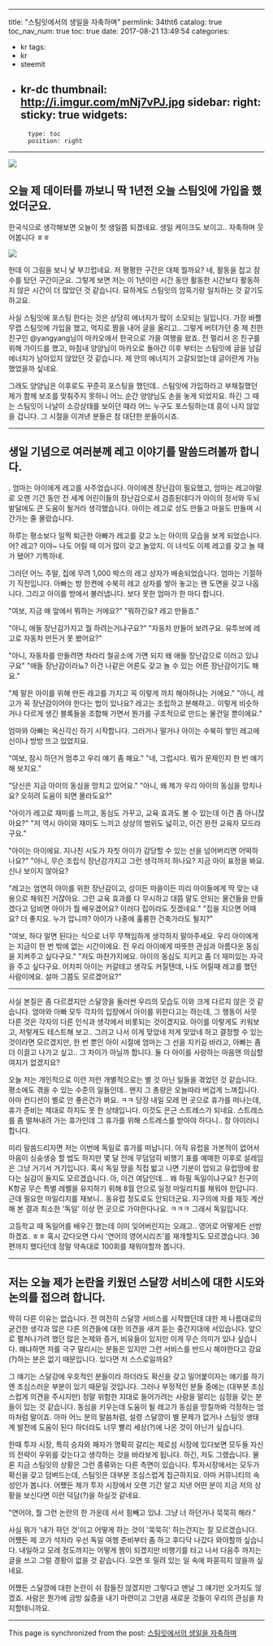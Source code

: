 
---
title: "스팀잇에서의 생일을 자축하며"
permlink: 34tht6
catalog: true
toc_nav_num: true
toc: true
date: 2017-08-21 13:49:54
categories:
- kr
tags:
- kr
- steemit
- kr-dc
thumbnail: http://i.imgur.com/mNj7vPJ.jpg
sidebar:
    right:
        sticky: true
widgets:
    -
        type: toc
        position: right
---


![](http://i.imgur.com/mNj7vPJ.jpg)

오늘 제 데이터를 까보니 딱 1년전 오늘 스팀잇에 가입을 했었더군요.
--

한국식으로 생각해보면 오늘이 첫 생일쯤 되겠네요. 생일 케이크도 보이고.. 자축하며 웃어봅니다 ㅎㅎ

![](http://i.imgur.com/Cr22gwr.png)

헌데 이 그림을 보니 낯 부끄럽네요. 저 평평한 구간은 대체 뭘까요? 네, 활동을 접고 잠수를 탔던 구간이군요. 그렇게 보면 저는 이 1년이란 시간 동안 활동한 시간보다 활동하지 않은 시간이 더 많았던 것 같습니다. 묘하게도 스팀잇의 암흑기랑 일치하는 것 같기도 하고요.

사실 스팀잇에 포스팅 한다는 것은 상당히 에너지가 많이 소모되는 일입니다. 가장 바쁠 무렵 스팀잇에 가입을 했고, 억지로 짬을 내어 글을 올리고.. 그렇게 버텨가던 중 제 친한 친구인 @yangyang님이 마카오에서 한국으로 가을 여행을 왔죠. 전 멀리서 온 친구를 위해 가이드를 했고, 마침내 양양님이 마카오로 돌아간 이후 부터는 스팀잇에 글을 남길 에너지가 남아있지 않았던 것 같습니다. 제 안의 에너지가 고갈되었는데 글이란게 가능했었을까 싶네요. 

그래도 양양님은 이후로도 꾸준히 포스팅을 했던데.. 스팀잇에 가입하라고 부채질했던 제가 함께 보조를 맞춰주지 못하니 어느 순간 양양님도 손을 놓게 되었지요. 하긴 그 때는 스팀잇이 나날이 소강상태를 보이던 때라 어느 누구도 포스팅하는데 흥이 나지 않았을 겁니다. 그 시절을 이겨낸 분들은 참 대단한 분들이시죠.

---

생일 기념으로 여러분께 레고 이야기를 말씀드려볼까 합니다.
--
.
엄마는  아이에게 레고를 사주었습니다. 아이에겐 장난감이 필요했고, 엄마는 레고야말로 오랜 기간 동안 전 세계 어린이들의 장난감으로서 검증된데다가 아이의 정서와 두뇌 발달에도 큰 도움이 될거라 생각했습니다. 아이는 레고로 성도 만들고 마을도 만들며 시간가는 줄 몰랐습니다.

하루는 평소보다 일찍 퇴근한 아빠가 레고를 갖고 노는 아이의 모습을 보게 되었습니다. 어? 레고? 이야~ 나도 어릴 때 이거 많이 갖고 놀았지. 이 녀석도 이제 레고를 갖고 놀 때가 됐어? 기특하네.

그러던 어느 주말, 집에 무려 1,000 박스의 레고 상자가 배송되었습니다. 엄마는 기절하기 직전입니다. 아빠는 방 한켠에 수북히 레고 상자를 쌓아 놓고는 왠 도면을 갖고 나옵니다. 그리고 아이를 방에서 불러냅니다. 보다 못한 엄마가 한 마디 합니다.

"여보, 지금 애 앞에서 뭐하는 거에요?"
"뭐하긴요? 레고 만들죠."

"아니, 애들 장난감가지고 뭘 하려는거냐구요?"
"자동차 만들어 보려구요. 유투브에 레고로 자동차 만든거 못 봤어요?"

"아니, 자동차를 만들려면 차라리 철공소에 가면 되지 왜 애들 장난감으로 이러고 있냐구요"
"애들 장난감이라뇨? 이건 나같은 어른도 갖고 놀 수 있는 어른 장난감이기도 해요."

"제 말은 아이를 위해 만든 레고를 가지고 꼭 이렇게 까지 해야하냐는 거에요."
"아니, 레고가 꼭 장난감이어야 한다는 법이 있나요? 레고는 조립하고 분해하고.. 이렇게 비슷하거나 다르게 생긴 블록들을 조합해 가면서 뭔가를 구조적으로 만드는 물건일 뿐이에요."

엄마와 아빠는 옥신각신 하기 시작합니다. 그러거나 말거나 아이는 수북히 쌓인 레고에 신이나 방방 뜨고 있었지요.

"여보, 잠시 하던거 멈추고 우리 얘기 좀 해요."
"네, 그럽시다. 뭐가 문제인지 한 번 얘기해 보지요."

"당신은 지금 아이의 동심을 망치고 있어요."
"아니, 왜 제가 우리 아이의 동심을 망치나요? 오히려 도움이 되면 몰라도요?"

"아이가 레고로 재미를 느끼고, 동심도 가꾸고, 교육 효과도 볼 수 있는데 이건 좀 아니쟎아요?"
"저 역시 아이와 재미도 느끼고 상상의 범위도 넓히고, 이건 완전 교육자 모드라구요."

"아이는 아이에요. 지나친 시도가 자칫 아이가 감당할 수 있는 선을 넘어버리면 어떡하나요?"
"아니, 무슨 조립식 장난감가지고 그런 생각까지 하나요? 지금 아이 표정을 봐요. 신나 보이지 않아요?

"레고는 엄연히 아이를 위한 장난감이고, 성이든 마을이든 미리 아이들에게 딱 맞는 내용으로 채워진 거쟎아요. 그런 교육 효과를 다 무시하고 대뜸 말도 안되는 물건들을 만들겠다고 덤비면 아이가 뭘 배우겠어요? 이러다 집이라도 짓겠네요."
"집을 지으면 어때요? 더 좋지요. 누가 압니까? 아이가 나중에 훌륭한 건축가라도 될지?"

"여보, 하다 말면 된다는 식으로 너무 무책임하게 생각하지 말아주세요. 우리 아이에게는 지금이 한 번 밖에 없는 시간이에요. 전 우리 아이에게 따뜻한 관심과 아름다운 동심을 지켜주고 싶다구요."
"저도 마찬가지에요. 아이의 동심도 지키고 좀 더 재미있는 자극을 주고 싶다구요. 어차피 아이는 커갈테고 생각도 커질텐데, 나도 어릴때 레고를 했던 사람이에요. 설마 그쯤도 모르겠어요?"

---

사실 본질은 좀 다르겠지만 스달깡을 둘러싼 우리의 모습도 이와 크게 다르지 않은 것 같습니다. 엄마와 아빠 모두 각자의 입장에서 아이를 위한다고는 하는데, 그 행동이 사뭇 다른 것은 각자의 다른 인식과 생각에서 비롯되는 것이겠지요. 아이를 이렇게도 키워보고, 저렇게도 테스트해 보고.. 그러고 나서 이게 맞았네 저게 맞았네 하고 결정할 수 있는 것이라면 모르겠지만, 한 번 뿐인 아이 시절에 엄마는 그 선을 지키길 바라고, 아빠는 좀 더 이끌고 나가고 싶고.. 그 차이가 아닐까 합니다. 둘 다 아이를 사랑하는 마음엔 의심할 여지가 없겠지요?

오늘 저는 개인적으로 이런 저런 개별적으로는 별 것 아닌 일들을 겪었던 것 같습니다. 평소에도 겪을 수 있는 수준의 일들인데.. 왠지 그 총량은 오늘따라 버겁게 느껴집니다. 아마 컨디션이 별로 안 좋은건가 봐요. ㅋㅋ 당장 내일 모레 먼 곳으로 휴가를 떠나는데, 휴가 준비는 제대로 하지도 못 한 상태입니다. 이것도 은근 스트레스가 되네요. 스트레스를 좀 떨쳐내려 가는 휴가인데 그 휴가를 위해 스트레스를 받아야 하다니.. 참 아이러니 합니다.

미리 말씀드리자면 저는 이번에 독일로 휴가를 떠납니다. 아직 유럽을 가본적이 없어서 마음이 싱숭생숭 할 법도 하지만 몇 달 전에 무덤덤히 비행기 표를 예매한 이후로 설레임은 그냥 거기서 거기입니다. 혹시 독일 땅을 직접 밟고 나면 기분이 업되고 유럽땅에 왔다는 실감이 들지도 모르겠습니다. 아, 이건 여담인데... 왜 하필 독일이냐구요? 친구의 K항공 무슨 특별 레벨을 유지하기 위해 8월 안으로 일정 마일리지를 채워야 한답니다. 근데 필요한 마일리지를 재보니.. 동유럽 정도로도 안되더군요. 지구의에 자를 재듯 계산해 본 결과 최소한 '독일' 이상 먼 곳으로 가야한다나요. ㅋㅋㅋ 그래서 독일입니다.

고등학교 때 독일어를 배우긴 했는데 이미 잊어버린지는 오래고.. 영어로 어떻게든 선방하겠죠. ㅎㅎ 혹시 갔다오면 다시 '연어의 영어시리즈'를 재개할지도 모르겠습니다. 36편까지 했다던데 정말 약속대로 100회를 채워야할까 봅니다.

---

저는 오늘 제가 논란을 키웠던 스달깡 서비스에 대한 시도와 논의를 접으려 합니다. 
--
딱히 다른 이유는 없습니다. 전 여전히 스달깡 서비스를 시작했던데 대한 제 나름대로의 굳건한 생각과 많은 다른 의견들에 대한 의견을 새겨 듣는 중간지대에 서있습니다. 앞으로 펼쳐나가려 했던 많은 논제와 증거, 비유들이 있지만 이게 무슨 의미가 있나 싶습니다. 왜냐하면 저를 극구 말리시는 분들은 있지만 그런 서비스를 반드시 해야한다고 강요(?)하는 분은 없기 때문입니다. 있다면 저 스스로일까요? 

그 얘기는 스달강에 우호적인 분들이라 하더라도 확신을 갖고 밀어붙이자는 얘기를 하기엔 조심스러운 부분이 있기 때문일 것입니다. 그러나 부정적인 분들 중에는 (대부분 조심스럽게 의견을 주시지만) 정말 위험한 지대로 들어가려는 사람을 말리는 심정을 갖는 분들이 있는 것 같습니다. 동심을 키우는데 도움이 될 레고가 동심을 망칠까봐 걱정하는 엄마처럼 말이죠. 아마 어느 분의 말씀처럼, 설령 스달깡이 별 문제가 없거나 스팀잇 생태계 발전에 도움이 된다 하더라도 너무 빨리 세상(?)에 나온 것이 아닌가 싶습니다.

한때 투자 시장, 특히 승자와 패자가 명확히 갈리는 제로섬 시장에 있다보면 모두들 자신의 전략이 우위를 갖는다고 생각하는 것을 바라보게 됩니다. 하긴, 저도 그랬습니다. 물론 지금 스팀잇의 상황은 그런 종류와는 다른 측면이 있습니다. 투자시장에서는 모두가 확신을 갖고 덤벼드는데, 스팀잇은 대부분 조심스럽게 접근하지요. 아마 커뮤니티의 속성인가 봅니다. 어쨌든 제가 투자 시장에서 오랜 기간 알고 지낸 어떤 분이 지금 저의 상황을 보신다면 이런 덕담(?)을 하실것 같네요.

"연어야, 뭘 그런 논란의 한 가운데 서서 힘빼고 있냐. 그냥 너 하던거나 묵묵히 해라."

사실 뭐가 '내가 하던 것'이고 어떻게 하는 것이 '묵묵히' 하는건지는 잘 모르겠습니다. 어쨌든 제 코가 석자라 우선 독일 여행 준비부터 좀 하고 후다닥 나갔다 와야할까 싶습니다. 내일하고  모레 정도까지는 어떻게 짬이 되겠지만 비행기를 타고 나서 다음주 까지는 글을 쓰고 그럴 경황이 없을 것 같습니다. 오면 또 밀려 있는 일 속에 파묻히지 않을까 싶네요.

어쨌든 스달깡에 대한 논란이 쉬 잠들진 않겠지만 그렇다고 맨날 그 얘기만 오가지도 않겠죠. 사람은 뭔가에 금방 싫증을 내기 마련이고 그만큼 새로운 것들이 우리의 관심을 차지할테니까요.

- - -

This page is synchronized from the post: [스팀잇에서의 생일을 자축하며](https://steemit.com/@jack8831/34tht6)
